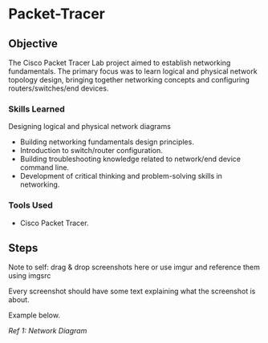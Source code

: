 # Packet-Tracer

## Objective

The Cisco Packet Tracer Lab project aimed to establish networking fundamentals. The primary focus was to learn logical and physical network topology design, bringing together networking concepts and configuring routers/switches/end devices.

### Skills Learned
Designing logical and physical network diagrams

- Building networking fundamentals design principles.
- Introduction to switch/router configuration.
- Building troubleshooting knowledge related to network/end device command line.
- Development of critical thinking and problem-solving skills in networking.

### Tools Used

- Cisco Packet Tracer.

## Steps
Note to self: drag & drop screenshots here or use imgur and reference them using imgsrc

Every screenshot should have some text explaining what the screenshot is about.

Example below.

*Ref 1: Network Diagram*
